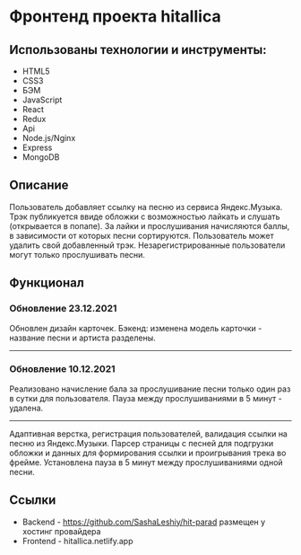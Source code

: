# Фронтенд проекта hitallica

## Использованы технологии и инструменты:
* HTML5
* CSS3
* БЭМ
* JavaScript
* React
* Redux
* Api
* Node.js/Nginx
* Express
* MongoDB

## Описание
Пользователь добавляет ссылку на песню из сервиса Яндекс.Музыка. Трэк публикуется ввиде обложки с возможностью лайкать и слушать (открывается в попапе). За лайки и прослушивания начисляются баллы, в зависимости от которых песни сортируются. Пользователь может удалить свой добавленный трэк. Незарегистрированные пользователи могут только прослушивать песни.

## Функционал
### Обновление 23.12.2021
Обновлен дизайн карточек. Бэкенд: изменена модель карточки - название песни и артиста разделены.
___
### Обновление 10.12.2021
Реализовано начисление бала за прослушивание песни только один раз в сутки для пользователя. Пауза между прослушиваниями в 5 минут - удалена.
___
Адаптивная верстка, регистрация пользователей, валидация ссылки на песню из Яндекс.Музыки. Парсер страницы с песней для подгрузки обложки и данных для формирования ссылки и проигрывания трека во фрейме. Установлена пауза в 5 минут между прослушиваниями одной песни.

## Ссылки
* Backend - https://github.com/SashaLeshiy/hit-parad размещен у хостинг провайдера
* Frontend - hitallica.netlify.app 

